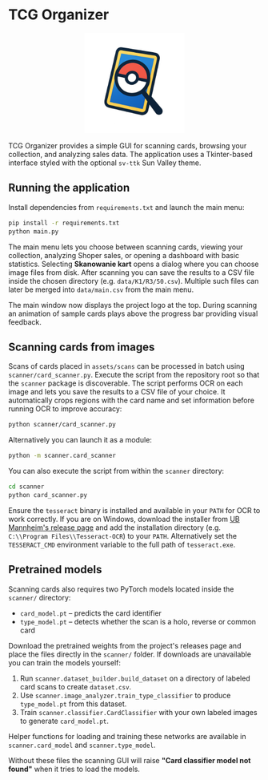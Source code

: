 # TCG Organizer

<p align="center">
  <img src="assets/logo.png" alt="TCG Organizer Logo" width="200" />
</p>

TCG Organizer provides a simple GUI for scanning cards, browsing your collection, and analyzing sales data. The application uses a Tkinter-based interface styled with the optional `sv-ttk` Sun Valley theme.

## Running the application

Install dependencies from `requirements.txt` and launch the main menu:

```bash
pip install -r requirements.txt
python main.py
```

The main menu lets you choose between scanning cards, viewing your collection, analyzing Shoper sales, or opening a dashboard with basic statistics.
Selecting **Skanowanie kart** opens a dialog where you can choose image files from disk. After scanning you
can save the results to a CSV file inside the chosen directory (e.g. `data/K1/R3/50.csv`).
Multiple such files can later be merged into `data/main.csv` from the main menu.

The main window now displays the project logo at the top. During scanning an
animation of sample cards plays above the progress bar providing visual
feedback.

## Scanning cards from images

Scans of cards placed in `assets/scans` can be processed in batch using
`scanner/card_scanner.py`. Execute the script from the repository root so that
the ``scanner`` package is discoverable. The script performs OCR on each image
and lets you save the results to a CSV file of your choice. It automatically crops
regions with the card name and set information before running OCR to improve
accuracy:

```bash
python scanner/card_scanner.py
```

Alternatively you can launch it as a module:

```bash
python -m scanner.card_scanner
```

You can also execute the script from within the ``scanner`` directory:

```bash
cd scanner
python card_scanner.py
```

Ensure the `tesseract` binary is installed and available in your `PATH` for OCR
to work correctly. If you are on Windows, download the installer from
[UB Mannheim's release page](https://github.com/UB-Mannheim/tesseract/wiki) and
add the installation directory (e.g. `C:\\Program Files\\Tesseract-OCR`) to
your `PATH`. Alternatively set the `TESSERACT_CMD` environment variable to the
full path of `tesseract.exe`.

## Pretrained models

Scanning cards also requires two PyTorch models located inside the
`scanner/` directory:

- `card_model.pt` &ndash; predicts the card identifier
- `type_model.pt` &ndash; detects whether the scan is a holo, reverse or
 common card

Download the pretrained weights from the project's releases page and place the
files directly in the `scanner/` folder. If downloads are unavailable you can
train the models yourself:

1. Run `scanner.dataset_builder.build_dataset` on a directory of labeled card
   scans to create `dataset.csv`.
2. Use `scanner.image_analyzer.train_type_classifier` to produce
   `type_model.pt` from this dataset.
3. Train `scanner.classifier.CardClassifier` with your own labeled images to
   generate `card_model.pt`.

Helper functions for loading and training these networks are available in
`scanner.card_model` and `scanner.type_model`.

Without these files the scanning GUI will raise **"Card classifier model not
found"** when it tries to load the models.
